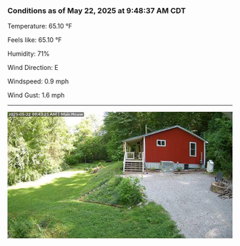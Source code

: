 ### Conditions as of May 22, 2025 at 9:48:37 AM CDT 

Temperature: 65.10 &deg;F

Feels like: 65.10 &deg;F

Humidity: 71%

Wind Direction: E

Windspeed: 0.9 mph

Wind Gust: 1.6 mph

---

<img src="./images/latest.jpeg"/>

